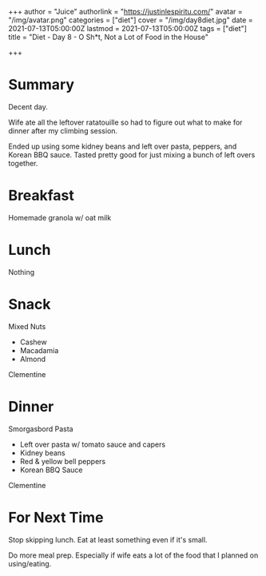 +++
author = "Juice"
authorlink = "https://justinlespiritu.com/"
avatar = "/img/avatar.png"
categories = ["diet"]
cover = "/img/day8diet.jpg"
date = 2021-07-13T05:00:00Z
lastmod = 2021-07-13T05:00:00Z
tags = ["diet"]
title = "Diet - Day 8 - O Sh*t, Not a Lot of Food in the House"

+++
# Summary

Decent day.  

Wife ate all the leftover ratatouille so had to figure out what to make for dinner after my climbing session.  

Ended up using some kidney beans and left over pasta, peppers, and Korean BBQ sauce.  Tasted pretty good for just mixing a bunch of left overs together.

# Breakfast

Homemade granola w/ oat milk

# Lunch

Nothing

# Snack

Mixed Nuts

* Cashew
* Macadamia
* Almond

Clementine

# Dinner

Smorgasbord Pasta

* Left over pasta w/ tomato sauce and capers
* Kidney beans
* Red & yellow bell peppers
* Korean BBQ Sauce

Clementine

# For Next Time 

Stop skipping lunch.  Eat at least something even if it's small.

Do more meal prep.  Especially if wife eats a lot of the food that I planned on using/eating.